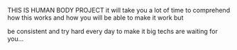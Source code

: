 THIS IS HUMAN BODY PROJECT
it will take you a lot of time to comprehend how this works and how you will be able to make it work but


be consistent and try hard every day to make it
big techs are waiting for you...
